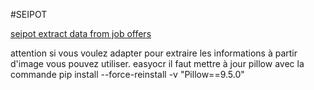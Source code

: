 #SEIPOT

[seipot extract data from job offers ](https://youtu.be/xEDz8raZ5Mc)


attention si vous voulez  adapter pour extraire les informations à partir d'image vous pouvez utiliser. easyocr il faut mettre à jour pillow avec la commande
pip install --force-reinstall -v "Pillow==9.5.0"
